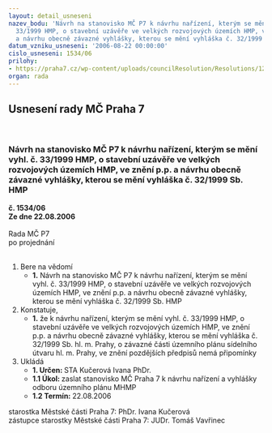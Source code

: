 ```yaml
---
layout: detail_usneseni
nazev_bodu: 'Návrh na stanovisko MČ P7 k návrhu nařízení, kterým se mění vyhl. č.
  33/1999 HMP, o stavební uzávěře ve velkých rozvojových územích HMP, ve znění p.p.
  a návrhu obecně závazné vyhlášky, kterou se mění vyhláška č. 32/1999 Sb. HMP    '
datum_vzniku_usneseni: '2006-08-22 00:00:00'
cislo_usneseni: 1534/06
prilohy:
- https://praha7.cz/wp-content/uploads/councilResolution/Resolutions/12154/44-p%c5%99%c3%adloha-uz%c3%a1v%c4%9bra.doc
organ: rada
---
```

<div id="ucUsn_pList" class="usn">
	<span><h2>Usnesení rady MČ Praha 7 </h2>
<br></span><div class="standBody">
<span><h3>Návrh na stanovisko MČ P7 k návrhu nařízení, kterým se mění vyhl. č. 33/1999 HMP, o stavební uzávěře ve velkých rozvojových územích HMP, ve znění p.p. a návrhu obecně závazné vyhlášky, kterou se mění vyhláška č. 32/1999 Sb. HMP    </h3></span><div class="center">
		<strong>č. 1534/06</strong><br>
	</div>
<div class="center">
		<strong>Ze dne 22.08.2006</strong><br><br>
	</div>Rada MČ P7<br> po projednání<br><br><ol>
<li>Bere na vědomí<ul><li>
<strong>1.</strong> Návrh na stanovisko MČ P7 k návrhu nařízení, kterým se mění vyhl. č. 33/1999 HMP, o stavební uzávěře ve velkých rozvojových územích HMP, ve znění p.p. a návrhu obecně závazné vyhlášky, kterou se mění vyhláška č. 32/1999 Sb. HMP    </li></ul>
</li>
<li>Konstatuje,<ul><li>
<strong>1.</strong> že k návrhu nařízení, kterým se mění vyhl. č. 33/1999 HMP, o stavební uzávěře ve velkých rozvojových územích HMP, ve znění p.p. a návrhu obecně závazné vyhlášky, kterou se mění vyhláška č. 32/1999 Sb. hl. m. Prahy, o závazné části územního plánu sídelního útvaru hl. m. Prahy, ve znění pozdějších předpisů nemá připomínky   </li></ul>
</li>
<li>Ukládá<ul>
<li>
<strong>1. Určen: </strong>STA Kučerová Ivana PhDr.</li>
<li>
<strong>1.1 Úkol: </strong>zaslat stanovisko MČ Praha 7 k návrhu nařízení a vyhlášky odboru územního plánu MHMP </li>
<li>
<strong>1.2 Termín: </strong>22.08.2006</li>
</ul>
</li>
</ol>starostka Městské části Praha 7: PhDr. Ivana Kučerová<br>zástupce starostky Městské části Praha 7: JUDr. Tomáš Vavřinec 
</div>
</div>
